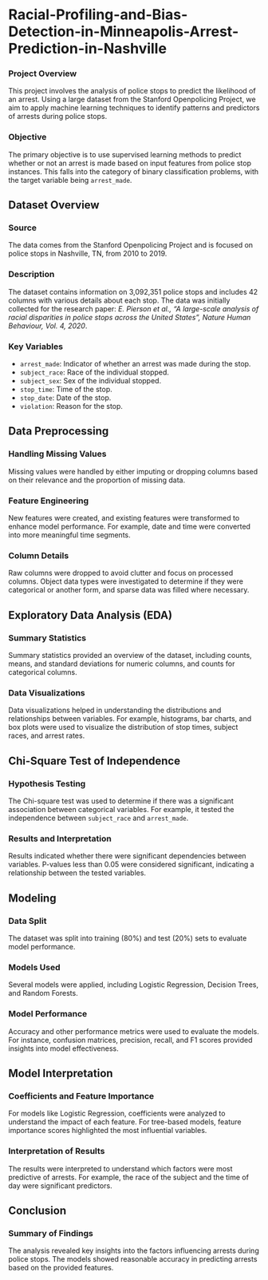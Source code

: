 # Racial-Profiling-and-Bias-Detection-in-Minneapolis-Arrest-Prediction-in-Nashville


### Project Overview
This project involves the analysis of police stops to predict the likelihood of an arrest. Using a large dataset from the Stanford Openpolicing Project, we aim to apply machine learning techniques to identify patterns and predictors of arrests during police stops.

### Objective
The primary objective is to use supervised learning methods to predict whether or not an arrest is made based on input features from police stop instances. This falls into the category of binary classification problems, with the target variable being `arrest_made`.

## Dataset Overview

### Source
The data comes from the Stanford Openpolicing Project and is focused on police stops in Nashville, TN, from 2010 to 2019.

### Description
The dataset contains information on 3,092,351 police stops and includes 42 columns with various details about each stop. The data was initially collected for the research paper: *E. Pierson et al., “A large-scale analysis of racial disparities in police stops across the United States”, Nature Human Behaviour, Vol. 4, 2020*.

### Key Variables
- `arrest_made`: Indicator of whether an arrest was made during the stop.
- `subject_race`: Race of the individual stopped.
- `subject_sex`: Sex of the individual stopped.
- `stop_time`: Time of the stop.
- `stop_date`: Date of the stop.
- `violation`: Reason for the stop.

## Data Preprocessing

### Handling Missing Values
Missing values were handled by either imputing or dropping columns based on their relevance and the proportion of missing data.

### Feature Engineering
New features were created, and existing features were transformed to enhance model performance. For example, date and time were converted into more meaningful time segments.

### Column Details
Raw columns were dropped to avoid clutter and focus on processed columns. Object data types were investigated to determine if they were categorical or another form, and sparse data was filled where necessary.

## Exploratory Data Analysis (EDA)

### Summary Statistics
Summary statistics provided an overview of the dataset, including counts, means, and standard deviations for numeric columns, and counts for categorical columns.

### Data Visualizations
Data visualizations helped in understanding the distributions and relationships between variables. For example, histograms, bar charts, and box plots were used to visualize the distribution of stop times, subject races, and arrest rates.

## Chi-Square Test of Independence

### Hypothesis Testing
The Chi-square test was used to determine if there was a significant association between categorical variables. For example, it tested the independence between `subject_race` and `arrest_made`.

### Results and Interpretation
Results indicated whether there were significant dependencies between variables. P-values less than 0.05 were considered significant, indicating a relationship between the tested variables.

## Modeling

### Data Split
The dataset was split into training (80%) and test (20%) sets to evaluate model performance.

### Models Used
Several models were applied, including Logistic Regression, Decision Trees, and Random Forests.

### Model Performance
Accuracy and other performance metrics were used to evaluate the models. For instance, confusion matrices, precision, recall, and F1 scores provided insights into model effectiveness.

## Model Interpretation

### Coefficients and Feature Importance
For models like Logistic Regression, coefficients were analyzed to understand the impact of each feature. For tree-based models, feature importance scores highlighted the most influential variables.

### Interpretation of Results
The results were interpreted to understand which factors were most predictive of arrests. For example, the race of the subject and the time of day were significant predictors.

## Conclusion

### Summary of Findings
The analysis revealed key insights into the factors influencing arrests during police stops. The models showed reasonable accuracy in predicting arrests based on the provided features.

